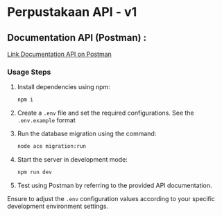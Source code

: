 # Perpustakaan API - v1

## Documentation API (Postman) :

[Link Documentation API on Postman](https://documenter.getpostman.com/view/29134590/2s9YeK4VyX)

### Usage Steps

1. Install dependencies using npm:

   ```bash
   npm i
   ```

2. Create a `.env` file and set the required configurations. See the `.env.example` format

3. Run the database migration using the command:

   ```bash
   node ace migration:run
   ```

4. Start the server in development mode:

   ```bash
   npm run dev
   ```

5. Test using Postman by referring to the provided API documentation.

Ensure to adjust the `.env` configuration values according to your specific development environment settings.
